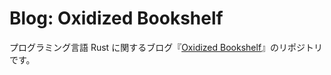 # Blog: Oxidized Bookshelf

プログラミング言語 Rust に関するブログ『[Oxidized Bookshelf][the-blog]』のリポジトリです。

[the-blog]: https://blog.rust-jp.rs/tatsuya6502/
